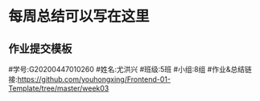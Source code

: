 # 每周总结可以写在这里

## 作业提交模板
#学号:G20200447010260
#姓名:尤洪兴
#班级:5班
#小组:8组
#作业&总结链接:https://github.com/youhongxing/Frontend-01-Template/tree/master/week03